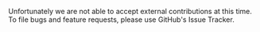 Unfortunately we are not able to accept external contributions at this time. To
file bugs and feature requests, please use GitHub's Issue Tracker.
